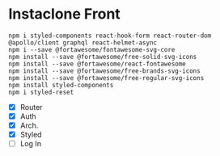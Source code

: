 # Instaclone Front

```
npm i styled-components react-hook-form react-router-dom @apollo/client graphql react-helmet-async
npm i --save @fortawesome/fontawesome-svg-core
npm install --save @fortawesome/free-solid-svg-icons
npm install --save @fortawesome/react-fontawesome
npm install --save @fortawesome/free-brands-svg-icons
npm install --save @fortawesome/free-regular-svg-icons
npm install styled-components
npm i styled-reset
```

- [x] Router
- [x] Auth
- [x] Arch.
- [x] Styled
- [ ] Log In